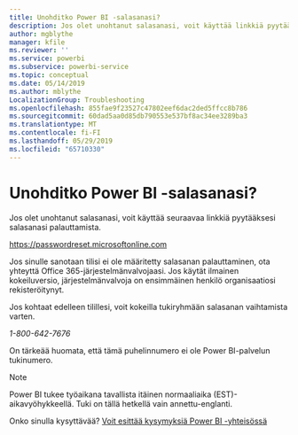 ```yaml
---
title: Unohditko Power BI -salasanasi?
description: Jos olet unohtanut salasanasi, voit käyttää linkkiä pyytääksesi salasanasi palauttamista.
author: mgblythe
manager: kfile
ms.reviewer: ''
ms.service: powerbi
ms.subservice: powerbi-service
ms.topic: conceptual
ms.date: 05/14/2019
ms.author: mblythe
LocalizationGroup: Troubleshooting
ms.openlocfilehash: 855fae9f23527c47802eef6dac2ded5ffcc8b786
ms.sourcegitcommit: 60dad5aa0d85db790553e537bf8ac34ee3289ba3
ms.translationtype: MT
ms.contentlocale: fi-FI
ms.lasthandoff: 05/29/2019
ms.locfileid: "65710330"
---
```

# <a name="forgot-your-password-for-power-bi"></a>Unohditko Power BI -salasanasi?

Jos olet unohtanut salasanasi, voit käyttää seuraavaa linkkiä pyytääksesi salasanasi palauttamista.

<https://passwordreset.microsoftonline.com>

Jos sinulle sanotaan tilisi ei ole määritetty salasanan palauttaminen, ota yhteyttä Office 365-järjestelmänvalvojaasi. Jos käytät ilmainen kokeiluversio, järjestelmänvalvoja on ensimmäinen henkilö organisaatiosi rekisteröitynyt.

Jos kohtaat edelleen tilillesi, voit kokeilla tukiryhmään salasanan vaihtamista varten.

*1-800-642-7676*

On tärkeää huomata, että tämä puhelinnumero ei ole Power BI-palvelun tukinumero.

> [!NOTE]
> Power BI tukee työaikana tavallista itäinen normaaliaika (EST)-aikavyöhykkeellä. Tuki on tällä hetkellä vain annettu-englanti.

Onko sinulla kysyttävää? [Voit esittää kysymyksiä Power BI -yhteisössä](http://community.powerbi.com/)
